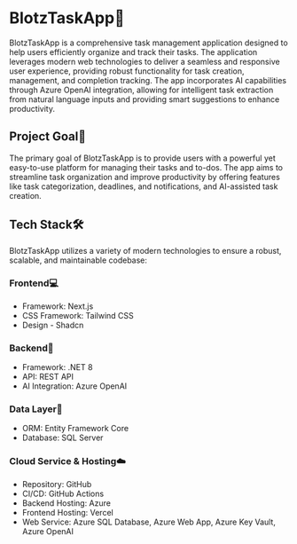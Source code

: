 # BlotzTaskApp📝

BlotzTaskApp is a comprehensive task management application designed to help users efficiently organize and track their tasks. The application leverages modern web technologies to deliver a seamless and responsive user experience, providing robust functionality for task creation, management, and completion tracking. The app incorporates AI capabilities through Azure OpenAI integration, allowing for intelligent task extraction from natural language inputs and providing smart suggestions to enhance productivity.

## Project Goal🎯

The primary goal of BlotzTaskApp is to provide users with a powerful yet easy-to-use platform for managing their tasks and to-dos. The app aims to streamline task organization and improve productivity by offering features like task categorization, deadlines, and notifications, and AI-assisted task creation.

## Tech Stack🛠️

BlotzTaskApp utilizes a variety of modern technologies to ensure a robust, scalable, and maintainable codebase:

### Frontend💻
- Framework: Next.js
- CSS Framework: Tailwind CSS
- Design - Shadcn

### Backend🔧
- Framework: .NET 8
- API: REST API
- AI Integration: Azure OpenAI

### Data Layer💾
- ORM: Entity Framework Core
- Database: SQL Server

### Cloud Service & Hosting☁️
- Repository: GitHub
- CI/CD: GitHub Actions
- Backend Hosting: Azure
- Frontend Hosting: Vercel
- Web Service: Azure SQL Database, Azure Web App, Azure Key Vault, Azure OpenAI
